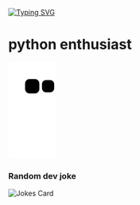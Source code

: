 

[![Typing SVG](https://readme-typing-svg.herokuapp.com?size=30&color=F7F11A&lines=rolkoz+%F0%9F%99%8F)](https://git.io/typing-svg)
# python enthusiast






![github contribution grid snake animation](https://raw.githubusercontent.com/rolkoztm/rolkoztm/output/github-contribution-grid-snake.svg)

### Random dev joke
![Jokes Card](https://readme-jokes.vercel.app/api?hideBorder) 
